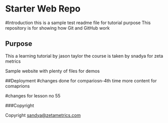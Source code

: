 # Starter Web Repo

#Introduction
this is a sample test readme file for tutorial purpose
This repository is for showing how Git and GitHub work

## Purpose

This a learning tutorial by jason taylor
the course is taken by snadya for zeta metrics 

Sample website with plenty of files for demos

##Deployment
#changes done for compariosn-4th time
more content for comaprions 

#changes for lesson no 55

###Copyright

Copyright sandya@zetametrics.com